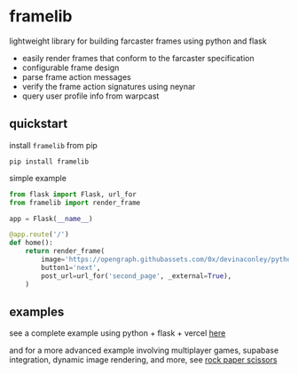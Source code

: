 # framelib

lightweight library for building farcaster frames using python and flask

- easily render frames that conform to the farcaster specification
- configurable frame design
- parse frame action messages
- verify the frame action signatures using neynar
- query user profile info from warpcast


## quickstart

install `framelib` from pip
```
pip install framelib
```

simple example
```python
from flask import Flask, url_for
from framelib import render_frame

app = Flask(__name__)

@app.route('/')
def home():
    return render_frame(
        image='https://opengraph.githubassets.com/0x/devinaconley/python-frames',
        button1='next',
        post_url=url_for('second_page', _external=True),
    )
```

## examples

see a complete example using python + flask + vercel [here](https://github.com/devinaconley/python-frames/tree/main/examples/simple)

and for a more advanced example involving multiplayer games, supabase integration, dynamic image rendering, and more,
see [rock paper scissors](https://github.com/devinaconley/rock-paper-scissors)
